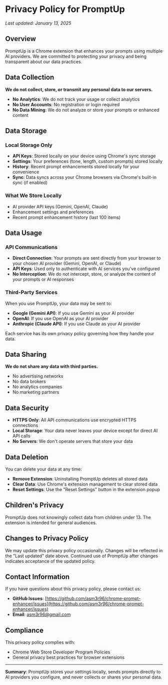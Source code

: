 # Privacy Policy for PromptUp

*Last updated: January 13, 2025*

## Overview

PromptUp is a Chrome extension that enhances your prompts using multiple AI providers. We are committed to protecting your privacy and being transparent about our data practices.

## Data Collection

**We do not collect, store, or transmit any personal data to our servers.**

- **No Analytics**: We do not track your usage or collect analytics
- **No User Accounts**: No registration or login required
- **No Data Mining**: We do not analyze or store your prompts or enhanced content

## Data Storage

### Local Storage Only
- **API Keys**: Stored locally on your device using Chrome's sync storage
- **Settings**: Your preferences (tone, length, custom prompts) stored locally
- **History**: Recent prompt enhancements stored locally for your convenience
- **Sync**: Data syncs across your Chrome browsers via Chrome's built-in sync (if enabled)

### What We Store Locally
- AI provider API keys (Gemini, OpenAI, Claude)
- Enhancement settings and preferences
- Recent prompt enhancement history (last 100 items)

## Data Usage

### API Communications
- **Direct Connection**: Your prompts are sent directly from your browser to your chosen AI provider (Gemini, OpenAI, or Claude)
- **API Keys**: Used only to authenticate with AI services you've configured
- **No Interception**: We do not intercept, store, or analyze the content of your prompts or AI responses

### Third-Party Services
When you use PromptUp, your data may be sent to:
- **Google (Gemini API)**: If you use Gemini as your AI provider
- **OpenAI**: If you use OpenAI as your AI provider  
- **Anthropic (Claude API)**: If you use Claude as your AI provider

Each service has its own privacy policy governing how they handle your data.

## Data Sharing

**We do not share any data with third parties.**

- No advertising networks
- No data brokers
- No analytics companies
- No marketing partners

## Data Security

- **HTTPS Only**: All API communications use encrypted HTTPS connections
- **Local Storage**: Your data never leaves your device except for direct AI API calls
- **No Servers**: We don't operate servers that store your data

## Data Deletion

You can delete your data at any time:
- **Remove Extension**: Uninstalling PromptUp deletes all stored data
- **Clear Data**: Use Chrome's extension management to clear stored data
- **Reset Settings**: Use the "Reset Settings" button in the extension popup

## Children's Privacy

PromptUp does not knowingly collect data from children under 13. The extension is intended for general audiences.

## Changes to Privacy Policy

We may update this privacy policy occasionally. Changes will be reflected in the "Last updated" date above. Continued use of PromptUp after changes indicates acceptance of the updated policy.

## Contact Information

If you have questions about this privacy policy, please contact us:
- **GitHub Issues**: [https://github.com/asm3r96/chrome-prompt-enhancer/issues](https://github.com/asm3r96/chrome-prompt-enhancer/issues)
- **Email**: asm3r96@gmail.com

## Compliance

This privacy policy complies with:
- Chrome Web Store Developer Program Policies
- General privacy best practices for browser extensions

---

**Summary**: PromptUp stores your settings locally, sends prompts directly to AI providers you configure, and never collects or shares your personal data.